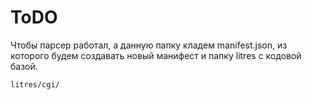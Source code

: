 # ToDO

Чтобы парсер работал, а данную папку кладем manifest.json, из которого будем создавать новый манифест и папку litres с кодовой базой.
```
litres/cgi/
```